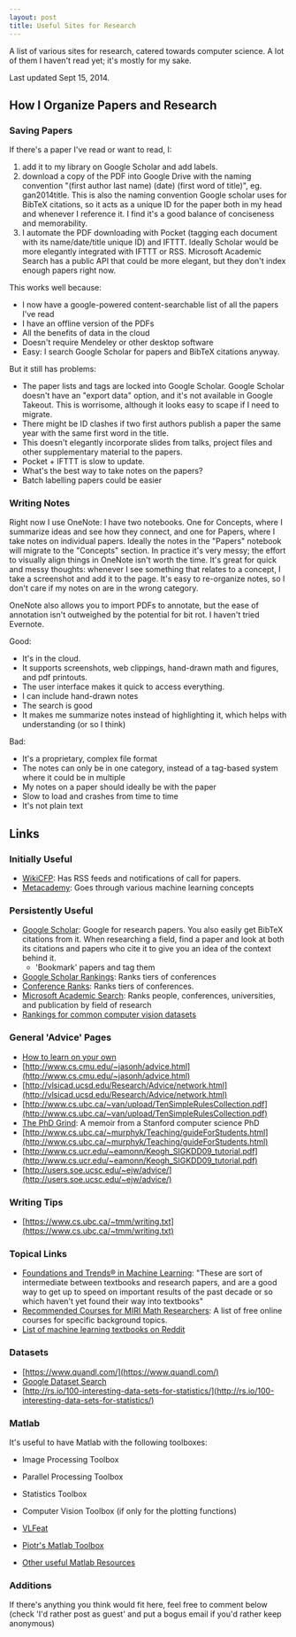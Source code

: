 ```yaml
---
layout: post
title: Useful Sites for Research
---
```


A list of various sites for research, catered towards computer science. A lot of
them I haven't read yet; it's mostly for my sake.

<!--end excerpt-->
Last updated Sept 15, 2014.

## How I Organize Papers and Research

### Saving Papers
If there's a paper I've read or want to read, I: 

1. add it to my library on Google Scholar and add labels. 
2. download a copy of the PDF into Google Drive with the naming convention
   "(first author last name) (date) (first word of title)", eg.  gan2014title.
   This is also the naming convention Google scholar uses for BibTeX citations,
   so it acts as a unique ID for the paper both in my head and whenever I
   reference it. I find it's a good balance of conciseness and memorability.  
3. I automate the PDF downloading with Pocket (tagging each document with its
   name/date/title unique ID) and IFTTT. Ideally Scholar would be more elegantly
   integrated with IFTTT or RSS. Microsoft Academic Search has a public API that
   could be more elegant, but they don't index enough papers right now.

This works well because:

- I now have a google-powered content-searchable list of all the papers I've read
- I have an offline version of the PDFs
- All the benefits of data in the cloud
- Doesn't require Mendeley or other desktop software
- Easy: I search Google Scholar for papers and BibTeX citations anyway.

But it still has problems:

- The paper lists and tags are locked into Google Scholar. Google Scholar
  doesn't have an "export data" option, and it's not available in Google
  Takeout. This is worrisome, although it looks easy to scape if I need to
  migrate.
- There might be ID clashes if two first authors publish a paper the same year
  with the same first word in the title. 
- This doesn't elegantly incorporate slides from talks, project files and other
  supplementary material to the papers.
- Pocket + IFTTT is slow to update.
- What's the best way to take notes on the papers?
- Batch labelling papers could be easier

### Writing Notes
Right now I use OneNote: I have two notebooks. One for Concepts, where I
summarize ideas and see how they connect, and one for Papers, where I take notes
on individual papers. Ideally the notes in the "Papers" notebook will migrate to
the "Concepts" section. In practice it's very messy; the effort to visually
align things in OneNote isn't worth the time. It's great for quick and messy
thoughts: whenever I see something that relates to a concept, I take a
screenshot and add it to the page. It's easy to re-organize notes, so I don't
care if my notes on are in the wrong category.

OneNote also allows you to import PDFs to annotate, but the ease of annotation
isn't outweighed by the potential for bit rot. I haven't tried Evernote.

Good:

- It's in the cloud.
- It supports screenshots, web clippings, hand-drawn math and figures, and pdf printouts.
- The user interface makes it quick to access everything.
- I can include hand-drawn notes 
- The search is good
- It makes me summarize notes instead of highlighting it, which helps with
  understanding (or so I think)

Bad:

- It's a proprietary, complex file format
- The notes can only be in one category, instead of a tag-based system where it could be in multiple
- My notes on a paper should ideally be with the paper
- Slow to load and crashes from time to time
- It's not plain text

## Links

### Initially Useful
- [WikiCFP](http://www.wikicfp.com/cfp/): Has RSS feeds and notifications of
  call for papers.
- [Metacademy](http://www.metacademy.org/): Goes through various machine
  learning concepts


### Persistently Useful
- [Google Scholar](http://scholar.google.com/): Google for research papers. You
  also easily get BibTeX citations from it. When researching a field, find a
  paper and look at both its citations and papers who cite it to give you an
  idea of the context behind it.
    - 'Bookmark' papers and tag them
- [Google Scholar
  Rankings](http://scholar.google.com/citations?view_op=top_venues&hl=en): Ranks
  tiers of conferences
- [Conference Ranks](http://www.conferenceranks.com): Ranks tiers of
  conferences.
- [Microsoft Academic Search](http://academic.research.microsoft.com/): Ranks people, conferences, universities, and publication by field of research
- [Rankings for common computer vision datasets](http://rodrigob.github.io/are_we_there_yet/build/)

### General 'Advice' Pages
- [How to learn on your own](http://www.metacademy.org/roadmaps/rgrosse/learn_on_your_own)
- [http://www.cs.cmu.edu/~jasonh/advice.html](http://www.cs.cmu.edu/~jasonh/advice.html)
- [http://vlsicad.ucsd.edu/Research/Advice/network.html](http://vlsicad.ucsd.edu/Research/Advice/network.html)
- [http://www.cs.ubc.ca/~van/upload/TenSimpleRulesCollection.pdf](http://www.cs.ubc.ca/~van/upload/TenSimpleRulesCollection.pdf)
- [The PhD Grind](http://pgbovine.net/PhD-memoir.htm): A memoir from a Stanford
  computer science PhD 
- [http://www.cs.ubc.ca/~murphyk/Teaching/guideForStudents.html](http://www.cs.ubc.ca/~murphyk/Teaching/guideForStudents.html)
- [http://www.cs.ucr.edu/~eamonn/Keogh_SIGKDD09_tutorial.pdf](http://www.cs.ucr.edu/~eamonn/Keogh_SIGKDD09_tutorial.pdf)
- [http://users.soe.ucsc.edu/~ejw/advice/](http://users.soe.ucsc.edu/~ejw/advice/)

### Writing Tips
- [https://www.cs.ubc.ca/~tmm/writing.txt](https://www.cs.ubc.ca/~tmm/writing.txt)

### Topical Links
- [Foundations and Trends® in Machine
  Learning](http://www.nowpublishers.com/journals/MAL/5): "These are sort of
  intermediate between textbooks and research papers, and are a good way to get
  up to speed on important results of the past decade or so which haven't yet
  found their way into textbooks"
- [Recommended Courses for MIRI Math
  Researchers](http://intelligence.org/courses/): A list of free online courses
  for specific background topics.
- [List of machine learning textbooks on
  Reddit](http://www.reddit.com/r/MachineLearning/comments/1jeawf/machine_learning_books/)

### Datasets
- [https://www.quandl.com/](https://www.quandl.com/)
- [Google Dataset Search](https://www.google.com/cse/publicurl?cx=002720237717066476899:v2wv26idk7m)
- [http://rs.io/100-interesting-data-sets-for-statistics/](http://rs.io/100-interesting-data-sets-for-statistics/)

### Matlab
It's useful to have Matlab with the following toolboxes:

- Image Processing Toolbox
- Parallel Processing Toolbox
- Statistics Toolbox
- Computer Vision Toolbox (if only for the plotting functions)

- [VLFeat](http://www.vlfeat.org/matlab/matlab.html)
- [Piotr's Matlab Toolbox](http://vision.ucsd.edu/~pdollar/toolbox/doc/index.html)
- [Other useful Matlab Resources](http://www.csse.uwa.edu.au/~pk/research/matlabfns/othersites.html)

### Additions
If there's anything you think would fit here, feel free to comment below (check 'I'd rather post as guest' and put a bogus
email if you'd rather keep anonymous) 
